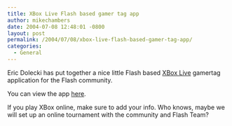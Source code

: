 ```yaml
---
title: XBox Live Flash based gamer tag app
author: mikechambers
date: 2004-07-08 12:48:01 -0800
layout: post
permalink: /2004/07/08/xbox-live-flash-based-gamer-tag-app/
categories:
  - General
---
```



Eric Dolecki has put together a nice little Flash based [XBox Live][1] gamertag application for the Flash community.

You can view the app [here][2].

If you play XBox online, make sure to add your info. Who knows, maybe we will set up an online tournament with the community and Flash Team?

 [1]: http://www.xbox.com/en-US/live/default.htm
 [2]: http://www.ericd.net/new_css/xflash2/